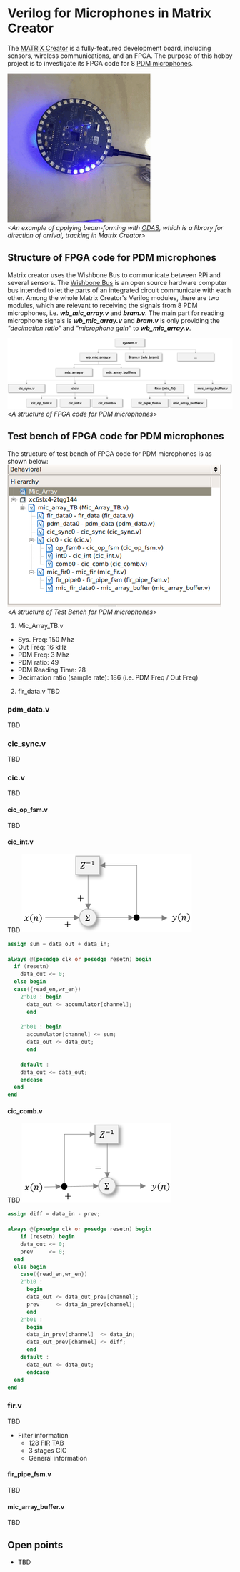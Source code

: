 # Verilog for Microphones in Matrix Creator
The [MATRIX Creator](https://matrix-io.github.io/matrix-documentation/matrix-creator/overview/) is a fully-featured development board, including sensors, wireless communications, and an FPGA. The purpose of this hobby project is to investigate its FPGA code for 8 [PDM microphones](https://matrix-io.github.io/matrix-documentation/matrix-creator/resources/microphone/).  

![Matrix Creator ODAS example](Pictures/ODAS_Matrix_Creator.gif)
</br>*<An example of applying beam-forming with [ODAS](https://www.hackster.io/matrix-labs/direction-of-arrival-for-matrix-voice-creator-using-odas-b7a15b), which is a library for direction of arrival, tracking in Matrix Creator>*

## Structure of FPGA code for PDM microphones
Matrix creator uses the Wishbone Bus to communicate between RPi and several sensors. The [Wishbone Bus](https://en.wikipedia.org/wiki/Wishbone_(computer_bus)) is an open source hardware computer bus intended to let the parts of an integrated circuit communicate with each other. Among the whole Matrix Creator's Verilog modules, there are two modules, which are relevant to receiving the signals from 8 PDM microphones, i.e. ***wb_mic_array.v*** and ***bram.v***. The main part for reading microphone signals is ***wb_mic_array.v*** and ***bram.v*** is only providing the *"decimation ratio"* and *"microphone gain"* to ***wb_mic_array.v***.

![FPGA_File_Structure](Pictures/FPGA_File_Structure.png)
</br><*A structure of FPGA code for PDM microphones*>

## Test bench of FPGA code for PDM microphones
The structure of test bench of FPGA code for PDM microphones is as shown below:
![TestBench_Structure](Pictures/FPGA_TestBench_Structure.png)
</br><*A structure of Test Bench for PDM microphones*>

1. Mic_Array_TB.v
  - Sys. Freq: 150 Mhz
  - Out Freq: 16 kHz
  - PDM Freq: 3 Mhz
  - PDM ratio: 49
  - PDM Reading Time: 28
  - Decimation ratio (sample rate): 186 (i.e. PDM Freq / Out Freq)

2. fir_data.v
TBD

### pdm_data.v
TBD

### cic_sync.v
TBD

### cic.v
TBD

#### cic_op_fsm.v
TBD

#### cic_int.v
TBD
![Integrator Filter in CIC](Pictures/Integrator_Filter.png)

```verilog
assign sum = data_out + data_in;

always @(posedge clk or posedge resetn) begin
  if (resetn)
    data_out <= 0;
  else begin
  case({read_en,wr_en})
    2'b10 : begin
      data_out <= accumulator[channel];
      end

    2'b01 : begin
      accumulator[channel] <= sum;
      data_out <= data_out; 
      end

    default :
    data_out <= data_out;
    endcase
  end
end
```


#### cic_comb.v
TBD
![Comb Filter in CIC](Pictures/Comb_Filter.png)

```verilog
assign diff = data_in - prev;

always @(posedge clk or posedge resetn) begin
    if (resetn) begin
    data_out <= 0;
    prev     <= 0;
  end
  else begin
    case({read_en,wr_en})
    2'b10 :
      begin
      data_out <= data_out_prev[channel];
      prev     <= data_in_prev[channel];
      end
    2'b01 :
      begin
      data_in_prev[channel]  <= data_in;
      data_out_prev[channel] <= diff;
      end
    default :
      data_out <= data_out;
      endcase
  end
end
```


### fir.v
TBD
- Filter information
  - 128 FIR TAB
  - 3 stages CIC
  - General information

#### fir_pipe_fsm.v
TBD

#### mic_array_buffer.v
TBD



## Open points
- TBD


